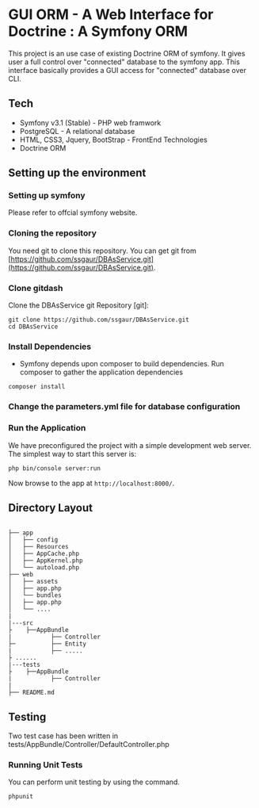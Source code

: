 # GUI ORM - A Web Interface for Doctrine : A Symfony ORM

This project is an use case of existing Doctrine ORM of symfony. It gives user a full control over "connected" database to the symfony app. This interface basically provides a GUI access for "connected" database over CLI. 

## Tech 
  - Symfony v3.1 (Stable) - PHP web framwork
  - PostgreSQL - A relational database
  - HTML, CSS3, Jquery, BootStrap - FrontEnd Technologies
  - Doctrine ORM

## Setting up the environment

### Setting up symfony
   Please refer to offcial symfony website. 
   
### Cloning the repository

You need git to clone this repository. You can get git from
[https://github.com/ssgaur/DBAsService.git](https://github.com/ssgaur/DBAsService.git).

### Clone gitdash

Clone the DBAsService git Repository [git]:

```
git clone https://github.com/ssgaur/DBAsService.git
cd DBAsService
```

### Install Dependencies

* Symfony depends upon composer to build dependencies. Run composer to gather the application dependencies

```
composer install 
```

### Change the parameters.yml file for database configuration

### Run the Application

We have preconfigured the project with a simple development web server.  The simplest way to start
this server is:

```
php bin/console server:run
```

Now browse to the app at `http://localhost:8000/`.



## Directory Layout

```

├── app
│   ├── config
│   ├── Resources
│   ├── AppCache.php
│   ├── AppKernel.php
│   └── autoload.php
├── web
│   ├── assets
│   ├── app.php
│   └── bundles
│   ├── app.php
│   └── ....
|	
|---src
├    ├──AppBundle
|   		├── Controller
├─  		├── Entity
|   		├── .....
├ ......
|---tests
├    ├──AppBundle
|   		├── Controller
|
├── README.md

```

## Testing

Two test case has been written in tests/AppBundle/Controller/DefaultController.php 


### Running Unit Tests


You can perform unit testing by using the command.

```
phpunit

```


